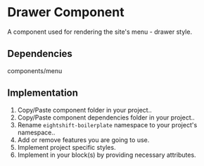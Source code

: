 # Drawer Component

A component used for rendering the site's menu - drawer style.

## Dependencies

components/menu

## Implementation

1. Copy/Paste component folder in your project..
2. Copy/Paste component dependencies folder in your project..
3. Rename `eightshift-boilerplate` namespace to your project's namespace..
4. Add or remove features you are going to use.
5. Implement project specific styles.
6. Implement in your block(s) by providing necessary attributes.

